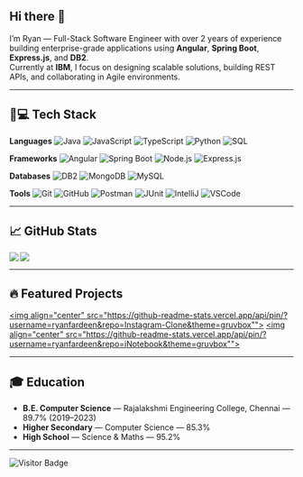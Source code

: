 ## Hi there 👋

I’m Ryan — Full-Stack Software Engineer with over 2 years of experience building enterprise-grade applications using **Angular**, **Spring Boot**, **Express.js**, and **DB2**.  
Currently at **IBM**, I focus on designing scalable solutions, building REST APIs, and collaborating in Agile environments.

---

## 🚀💻 Tech Stack

**Languages**
![Java](https://img.shields.io/badge/Java-orange?style=flat-square&logo=java)
![JavaScript](https://img.shields.io/badge/JavaScript-F7DF1E?style=flat-square&logo=javascript&logoColor=black)
![TypeScript](https://img.shields.io/badge/TypeScript-3178C6?style=flat-square&logo=typescript&logoColor=white)
![Python](https://img.shields.io/badge/Python-3776AB?style=flat-square&logo=python&logoColor=white)
![SQL](https://img.shields.io/badge/SQL-336791?style=flat-square&logo=postgresql&logoColor=white)

**Frameworks**
![Angular](https://img.shields.io/badge/Angular-%23DD0031.svg?style=flat-square&logo=angular&logoColor=white)
![Spring Boot](https://img.shields.io/badge/Spring%20Boot-6DB33F.svg?style=flat-square&logo=springboot&logoColor=white)
![Node.js](https://img.shields.io/badge/Node.js-339933.svg?style=flat-square&logo=node.js&logoColor=white)
![Express.js](https://img.shields.io/badge/Express.js-000000?style=flat-square&logo=express&logoColor=white)

**Databases**
![DB2](https://img.shields.io/badge/IBM%20DB2-003B57?style=flat-square&logo=ibm&logoColor=white)
![MongoDB](https://img.shields.io/badge/MongoDB-47A248?style=flat-square&logo=mongodb&logoColor=white)
![MySQL](https://img.shields.io/badge/MySQL-4479A1?style=flat-square&logo=mysql&logoColor=white)

**Tools**
![Git](https://img.shields.io/badge/-Git-black?style=flat-square&logo=git)
![GitHub](https://img.shields.io/badge/-GitHub-181717?style=flat-square&logo=github)
![Postman](https://img.shields.io/badge/Postman-FF6C37?style=flat-square&logo=postman&logoColor=white)
![JUnit](https://img.shields.io/badge/JUnit-25A162?style=flat-square&logo=junit5&logoColor=white)
![IntelliJ](https://img.shields.io/badge/IntelliJ%20IDEA-000000?style=flat-square&logo=intellij-idea)
![VSCode](https://img.shields.io/badge/VS%20Code-007ACC?style=flat-square&logo=visual-studio-code&logoColor=white)

---

## 📈 GitHub Stats

<img align="left" src="https://github-readme-stats.vercel.app/api?username=ryanfardeen&show_icons=true&count_private=true&theme=gruvbox" />
<img src="https://github-readme-stats.vercel.app/api/top-langs/?username=ryanfardeen&layout=compact&count_private=true&theme=gruvbox" />

---

## 🔥 Featured Projects

<a href="http://insta-clone-ryan.herokuapp.com/" target="_blank"><img align="center" src="https://github-readme-stats.vercel.app/api/pin/?username=ryanfardeen&repo=Instagram-Clone&theme=gruvbox""></a>
<a href="https://inotebook-react.netlify.app/login" target="_blank"><img align="center" src="https://github-readme-stats.vercel.app/api/pin/?username=ryanfardeen&repo=iNotebook&theme=gruvbox""></a>

---

## 🎓 Education

- **B.E. Computer Science** — Rajalakshmi Engineering College, Chennai — 89.7% (2019–2023)
- **Higher Secondary** — Computer Science — 85.3%
- **High School** — Science & Maths — 95.2%

---

![Visitor Badge](https://visitor-badge.laobi.icu/badge?page_id=ryanfardeen.ryanfardeen)
